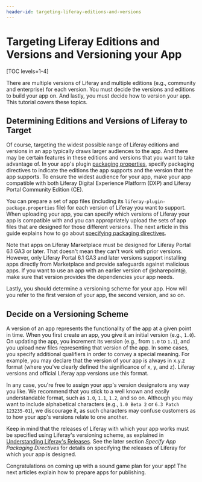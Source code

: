 ```yaml
---
header-id: targeting-liferay-editions-and-versions
---
```


# Targeting Liferay Editions and Versions and Versioning your App

[TOC levels=1-4]

There are multiple versions of Liferay and multiple editions (e.g., community
and enterprise) for each version. You must decide the versions and editions to
build your app on. And lastly, you must decide how to version your app. This
tutorial covers these topics. 

## Determining Editions and Versions of Liferay to Target

Of course, targeting the widest possible range of Liferay editions and versions
in an app typically draws larger audiences to the app. And there may be certain
features in these editions and versions that you want to take advantage of. In
your app's plugin
[packaging properties](/how-to-publish/-/knowledge_base/publish/preparing-your-app),
specify packaging directives to indicate the editions the app supports and the
version that the app supports. To ensure the widest audience for your app, make
your app compatible with both Liferay Digital Experience Platform (DXP) and
Liferay Portal Community Edition (CE). 

You can prepare a set of app files (including its
`liferay-plugin-package.properties` file) for each version of Liferay you want
to support. When uploading your app, you can specify which versions of Liferay
your app is compatible with and you can appropriately upload the sets of app
files that are designed for those different versions. The next article in this
guide explains how to go about
[specifying packaging directives](/how-to-publish/-/knowledge_base/publish/preparing-your-app). 

Note that apps on Liferay Marketplace must be designed for Liferay Portal 6.1
GA3 or later. That doesn't mean they can't work with prior versions. However,
only Liferay Portal 6.1 GA3 and later versions support installing apps directly
from Marketplace and provide safeguards against malicious apps. If you want to
use an app with an earlier version of @sharepoint@, make sure that version provides
the dependencies your app needs. 

Lastly, you should determine a versioning scheme for your app. How will you
refer to the first version of your app, the second version, and so on. 

## Decide on a Versioning Scheme

A version of an app represents the functionality of the app at a given point in
time. When you first create an app, you give it an initial version (e.g.,
`1.0`). On updating the app, you increment its version (e.g., from `1.0` to
`1.1`), and you upload new files representing that version of the app. In some
cases, you specify additional qualifiers in order to convey a special meaning.
For example, you may declare that the version of your app is always in x.y.z
format (where you've clearly defined the significance of x, y, and z). Liferay
versions and official Liferay app versions use this format.

In any case, you're free to assign your app's version designators any way you
like. We recommend that you stick to a well known and easily understandable
format, such as `1.0`, `1.1`, `1.2`, and so on. Although you may want to include
alphabetical characters (e.g., `1.0 Beta 2` or `6.3 Patch 123235-01`), we
discourage it, as such characters may confuse customers as to how your app's
versions relate to one another.

Keep in mind that the releases of Liferay with which your app works must be
specified using Liferay's versioning scheme, as explained in
[Understanding Liferay's Releases](/docs/7-2/deploy/-/knowledge_base/d/understanding-liferays-releases).
See the later section *Specify App Packaging Directives* for details on
specifying the releases of Liferay for which your app is designed. 

Congratulations on coming up with a sound game plan for your app! The next
articles explain how to prepare apps for publishing. 

